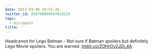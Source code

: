```yaml
---
date: 2017-03-06 10:55:26
twitter_id: 838780068507828224
tags:
  - micropost
title: ''
---
```


Headcanon for Lego Batman - Not sure if Batman spoilers but definitely Lego Movie spoilers. You are warned. [tmblr.co/ZOHrOy2JDj_4A](https://tmblr.co/ZOHrOy2JDj_4A)
